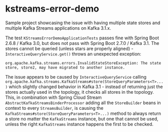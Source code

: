 # kstreams-error-demo

Sample project showcasing the issue with having multiple state stores and multiple Kafka Streams applications on Kafka 3.1.x.

The test `KStreamsErrorDemoApplicationTests` passes fine with Spring Boot 2.6.8 / Kafka 3.0, but does not pass with Spring Boot 2.7.0 / Kafka 3.1.
The stores cannot be queried (unless stars are properly aligned) - `InteractiveQueryService.get()` throws an unexpected exception:

```
org.apache.kafka.streams.errors.InvalidStateStoreException: The state store, store2, may have migrated to another instance.
```


The issue appears to be caused by `InteractiveQueryService` calling `org.apache.kafka.streams.KafkaStreams#store(StoreQueryParameters<T>...)` which slightly
changed behavior in Kafka 3.1 - instead of returning just the stores actually used in the topology, it checks all stores in the topology. This, in 
combination with Spring Cloud Stream `AbstractKafkaStreamsBinderProcessor` adding all the `StoreBuilder` beans in context to every `StreamsBuilder`,
is causing the `KafkaStreams#store(StoreQueryParameters<T>...)` method to always return a store no matter the `KafkaStreams` instance, but one that
cannot be used, unless the right `KafkaStreams` instance happens the first to be checked.
